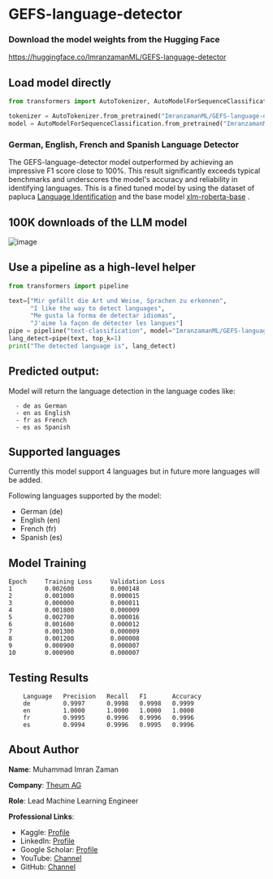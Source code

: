 # GEFS-language-detector
### Download the model weights from the Hugging Face
https://huggingface.co/ImranzamanML/GEFS-language-detector
## Load model directly

```python
from transformers import AutoTokenizer, AutoModelForSequenceClassification

tokenizer = AutoTokenizer.from_pretrained("ImranzamanML/GEFS-language-detector")
model = AutoModelForSequenceClassification.from_pretrained("ImranzamanML/GEFS-language-detector")

```
### German, English, French and Spanish Language Detector

The GEFS-language-detector model outperformed by achieving an impressive F1 score close to 100%. This result significantly exceeds typical benchmarks and underscores the model's accuracy and reliability in identifying languages.
This is a fined tuned model by using the dataset of papluca [Language Identification](https://huggingface.co/datasets/papluca/language-identification#additional-information) and the base model [xlm-roberta-base](https://huggingface.co/xlm-roberta-base) .

## 100K downloads of the LLM model
![image](https://github.com/Imran-ml/GEFS-language-detector/assets/149146155/7318e8c3-a672-4b71-9b17-d9be7f0cfbd4)

## Use a pipeline as a high-level helper

```python
from transformers import pipeline

text=["Mir gefällt die Art und Weise, Sprachen zu erkennen",
      "I like the way to detect languages",
      "Me gusta la forma de detectar idiomas",
      "J'aime la façon de détecter les langues"]
pipe = pipeline("text-classification", model="ImranzamanML/GEFS-language-detector")
lang_detect=pipe(text, top_k=1)
print("The detected language is", lang_detect)
```



## Predicted output:

Model will return the language detection in the language codes like: 
```
  - de as German
  - en as English
  - fr as French
  - es as Spanish
```
  
## Supported languages
Currently this model support 4 languages but in future more languages will be added. 

Following languages supported by the model:
- German (de)
- English (en)
- French (fr)
- Spanish (es)


## Model Training
  
    Epoch	  Training Loss	    Validation Loss
    1	      0.002600	        0.000148  
    2	      0.001000	        0.000015
    3	      0.000000	        0.000011
    4	      0.001800	        0.000009
    5	      0.002700	        0.000016
    6	      0.001600	        0.000012
    7	      0.001300	        0.000009
    8	      0.001200	        0.000008
    9	      0.000900	        0.000007
    10	      0.000900	        0.000007


## Testing Results
```
    Language   Precision   Recall	F1 	     Accuracy
    de	       0.9997	   0.9998	0.9998   0.9999
    en	       1.0000	   1.0000	1.0000	 1.0000
    fr	       0.9995	   0.9996	0.9996	 0.9996
    es	       0.9994	   0.9996	0.9995	 0.9996
```



## About Author

  **Name**: Muhammad Imran Zaman 
  
  **Company**: [Theum AG](https://theum.com/en/index.htm?t=) 
  
  **Role**: Lead Machine Learning Engineer 

  **Professional Links**:
  - Kaggle: [Profile](https://www.kaggle.com/muhammadimran112233)
  - LinkedIn: [Profile](linkedin.com/in/muhammad-imran-zaman)
  - Google Scholar: [Profile](https://scholar.google.com/citations?user=ulVFpy8AAAAJ&hl=en)
  - YouTube: [Channel](https://www.youtube.com/@consolioo)
  - GitHub: [Channel](https://github.com/Imran-ml)
